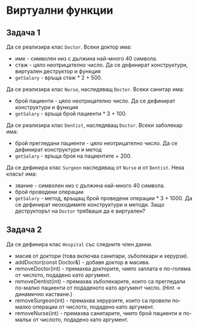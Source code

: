 ﻿Виртуални функции
=================

## Задача 1
Да се реализира клас ```Doctor```. Всеки доктор има:
* име - символен низ с дължина най-много 40 символа.
* стаж - цяло неотрицателно число.
Да се дефинират конструктури, виртуален деструктор и функция
* ``` getSalary ``` - връща стаж * 2 + 500.


Да се реализира клас ```Nurse```, наследяващ ```Doctor```. Всеки санитар има:
* брой пациенти - цяло неотрицателно число.
Да се дефинират конструктури и функция
* ``` getSalary ``` - връща брой пациенти * 3 + 100.


Да се реализира клас ```Dentist```, наследяващ ```Doctor```. Всеки заболекар има:
* брой прегледани пациенти - цяло неотрицателно число.
Да се дефинират конструктури и метод
* ``` getSalary ``` - връща броя на пациентите + 200.


Да се дефинира клас ```Surgeon``` наследяващ от ```Nurse``` и от ```Dentist```. Нека класът има:
* звание - символен низ с дължина най-много 40 символа.
* брой проведени операции
* ``` getSalary ``` - метод, връщащ брой проведени операции * 3 + 1000.
Да се дефинират неоходимите конструктури и методи. Защо деструкторът на ```Doctor``` трябваше да е виртуален?

## Задача 2

Да се дефинира клас ```Hospital``` със следните член данни.
* масив от доктори (това включва санитари, зъболекари и херурзи).  
* addDoctor(const Doctor&) - добавя доктор в масива.
* removeDoctor(int) - премахва докторите, чиято заплата е по-голяма от числото, подадено като аргумент.
* removeDentist(int) - премахва зъболекарите, които са прегледали по-малко пациенти от подаденото като аргумент число. (Hint -> динамично кастване.)
* removeSurgeon(int) - премахва херурзите, които са провели по-малко операции от числото, подадено като аргумент.
* removeNurse(int) - премахва санитарите, чиито брой пациенти е по-малък от числото, подадено като аргумент.
